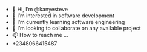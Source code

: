 - 👋 Hi, I’m @kanyesteve
- 👀 I’m interested in software development
- 🌱 I’m currently learning software engineering
- 💞️ I’m looking to collaborate on any available project
- 📫 How to reach me ...
-   +2348066415487

<!---
kanyesteve/kanyesteve is a ✨ special ✨ repository because its `README.md` (this file) appears on your GitHub profile.
You can click the Preview link to take a look at your changes.
--->
